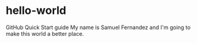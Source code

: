 # hello-world
GitHub Quick Start guide
My name is Samuel Fernandez and I'm going to make this world a better place.
